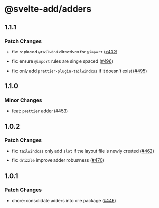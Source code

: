 # @svelte-add/adders

## 1.1.1

### Patch Changes

-   fix: replaced `@tailwind` directives for `@import` ([#492](https://github.com/svelte-add/svelte-add/pull/492))

-   fix: ensure `@import` rules are single spaced ([#496](https://github.com/svelte-add/svelte-add/pull/496))

-   fix: only add `prettier-plugin-tailwindcss` if it doesn't exist ([#495](https://github.com/svelte-add/svelte-add/pull/495))

## 1.1.0

### Minor Changes

-   feat: `prettier` adder ([#453](https://github.com/svelte-add/svelte-add/pull/453))

## 1.0.2

### Patch Changes

-   fix: `tailwindcss` only add `slot` if the layout file is newly created ([#462](https://github.com/svelte-add/svelte-add/pull/462))

-   fix: `drizzle` improve adder robustness ([#470](https://github.com/svelte-add/svelte-add/pull/470))

## 1.0.1

### Patch Changes

-   chore: consolidate adders into one package ([#446](https://github.com/svelte-add/svelte-add/pull/446))
